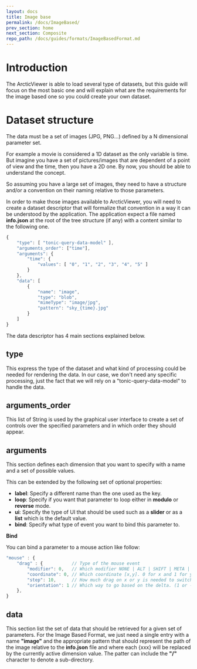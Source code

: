 ```yaml
---
layout: docs
title: Image base
permalink: /docs/ImageBased/
prev_section: home
next_section: Composite
repo_path: /docs/guides/formats/ImageBasedFormat.md
---
```


# Introduction

The ArcticViewer is able to load several type of datasets, but this guide will
focus on the most basic one and will explain what are the requirements for
the image based one so you could create your own dataset.

# Dataset structure

The data must be a set of images (JPG, PNG...) defined by a N dimensional
parameter set.

For example a movie is considered a 1D dataset as the only variable is time.
But imagine you have a set of pictures/images that are dependent of a point of
view and the time, then you have a 2D one. By now, you should be able to
understand the concept.

So assuming you have a large set of images, they need to have a structure and/or
a convention on their naming relative to those parameters.

In order to make those images available to ArcticViewer, you will need to
create a dataset descriptor that will formalize that convention in a way it
can be understood by the application. The application expect a file named
__info.json__ at the root of the tree structure (if any) with a content similar
to the following one.

```js
{
    "type": [ "tonic-query-data-model" ],
    "arguments_order": ["time"],
    "arguments": {
        "time": {
            "values": [ "0", "1", "2", "3", "4", "5" ]
        }
    },
    "data": [
        {
            "name": "image",
            "type": "blob",
            "mimeType": "image/jpg",
            "pattern": "sky_{time}.jpg"
        }
    ]
}
```

The data descriptor has 4 main sections explained below.

## type

This express the type of the dataset and what kind of processing could be needed
for rendering the data. In our case, we don't need any specific processing,
just the fact that we will rely on a "tonic-query-data-model" to handle the
data.

## arguments_order

This list of String is used by the graphical user interface to create a set of
controls over the specified parameters and in which order they should appear.

## arguments

This section defines each dimension that you want to specify with a name and a
set of possible values.

This can be extended by the following set of optional properties:

- __label__: Specify a different name than the one used as the key.
- __loop__: Specify if you want that parameter to loop either in __modulo__ or __reverse__ mode.
- __ui__: Specify the type of UI that should be used such as a __slider__ or as a __list__ which is the default value.
- __bind__: Specify what type of event you want to bind this parameter to.

__Bind__

You can bind a parameter to a mouse action like follow:

```js
"mouse" : {
    "drag" : {           // Type of the mouse event
        "modifier": 0,   // Which modifier NONE | ALT | SHIFT | META | CTR
        "coordinate": 0, // Which coordinate [x,y]. 0 for x and 1 for y.
        "step": 10,      // How much drag on x or y is needed to switch to the next value of the parameter
        "orientation": 1 // Which way to go based on the delta. (1 or -1)
    },
}
```

## data

This section list the set of data that should be retrieved for a given set of
parameters. For the Image Based Format, we just need a single entry with a name
__"image"__ and the appropriate pattern that should represent the path of the
image relative to the __info.json__ file and where each {xxx} will be replaced
by the currently active dimension value. The patter can include the __"/"__
character to denote a sub-directory.
